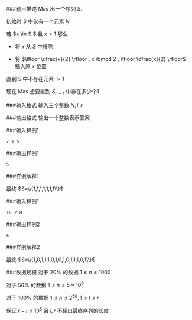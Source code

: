 ###题目描述
$\text{Mas}$ 出一个序列 $S$.

初始时 $S$ 中仅有一个元素 $N$


若 $x \in S $ 且 $x \gt 1$ 那么

+ 将 $x$ 从 $S$ 中移除

+ 将 $\lfloor \dfrac{x}{2} \rfloor , x \bmod 2 , \lfloor \dfrac{x}{2} \rfloor$ 插入原 $x$ 位置

直到 $S$ 中不存在元素 $\gt 1$

现在 $\text{Mas}$ 想要直到 $S_{l \sim r}$ 中存在多少个$1$

###输入格式
输入三个整数 $N,l,r$

###输出格式
输出一个整数表示答案

###输入样例1
```
7 1 5
```
###输出样例1
```
5
```
###样例解释1

最终 $S=\\{1,1,1,1,1,1,1\\}$

###输入样例1
```
10 2 8
```
###输出样例2
```
4
```
###样例解释2

最终 $S=\\{1,0,1,1,1,0,1,0,1,0,1,1,1,0,1\\}$

###数据规模
对于 $20\%$ 的数据 $1 \leq n \leq 1000$

对于 $56\%$ 的数据 $1 \leq n \leq 5 \times 10^6$

对于 $100\%$ 的数据 $1 \leq n \leq 2^{50} , 1 \leq l \leq r$

保证 $r - l \leq 10^5$ 且 $l,r$ 不超出最终序列的长度